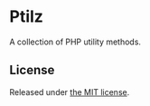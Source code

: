 # Ptilz #

A collection of PHP utility methods.

## License ##

Released under [the MIT license](http://opensource.org/licenses/mit-license.html).